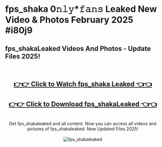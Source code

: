 # fps_shaka 0𝚗𝚕𝚢*𝚏𝚊𝚗𝚜 Leaked New Video & Photos February 2025 #i80j9

<h2>fps_shakaLeaked Videos And Photos - Update Files 2025!</h2>
<br>
<div align="center">
<h2><a href="https://mediaupload.pro?title=fps_shaka&ref=11F" rel="nofollow">👉👉 Click to Watch fps_shaka Leaked 👈👈</a></h2>
<h2><a href="https://mediaupload.pro?title=fps_shaka&ref=11F" rel="nofollow">👉👉 Click to Download fps_shakaLeaked 👈👈</a></h2>
<br>
Get fps_shakaleaked and all content. Now you can access all videos and pictures of fps_shakaleaked. New Updated Files 2025!
<br>
<br>
<a href="https://mediaupload.pro?title=fps_shaka&ref=11F" rel="nofollow" data-target="animated-image.originalLink"><img src="https://i.ibb.co/Gkj2r4b/banner.png" alt="fps_shakaleaked" style="max-width: 100%; display: inline-block;" data-target="animated-image.originalImage"></a>
</div>
<br>

